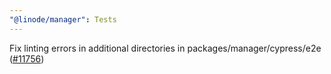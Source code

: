 ```yaml
---
"@linode/manager": Tests
---
```


Fix linting errors in additional directories in packages/manager/cypress/e2e ([#11756](https://github.com/linode/manager/pull/11756))
